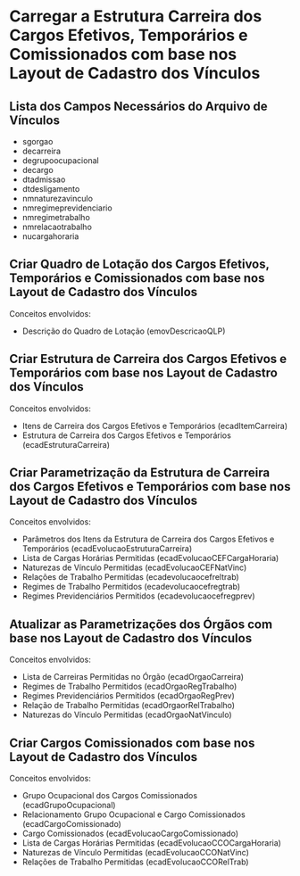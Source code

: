 # Carregar a Estrutura Carreira dos Cargos Efetivos, Temporários e Comissionados com base nos Layout de Cadastro dos Vínculos

## Lista dos Campos Necessários do Arquivo de Vínculos

* sgorgao
* decarreira
* degrupoocupacional
* decargo
* dtadmissao
* dtdesligamento
* nmnaturezavinculo
* nmregimeprevidenciario
* nmregimetrabalho
* nmrelacaotrabalho
* nucargahoraria

## Criar Quadro de Lotação dos Cargos Efetivos, Temporários e Comissionados com base nos Layout de Cadastro dos Vínculos

Conceitos envolvidos:
* Descrição do Quadro de Lotação (emovDescricaoQLP)

## Criar Estrutura de Carreira dos Cargos Efetivos e Temporários com base nos Layout de Cadastro dos Vínculos

Conceitos envolvidos:
* Itens de Carreira dos Cargos Efetivos e Temporários (ecadItemCarreira)
* Estrutura de Carreira dos Cargos Efetivos e Temporários (ecadEstruturaCarreira)

## Criar Parametrização da Estrutura de Carreira dos Cargos Efetivos e Temporários com base nos Layout de Cadastro dos Vínculos

Conceitos envolvidos:
* Parâmetros dos Itens da Estrutura de Carreira dos Cargos Efetivos e Temporários (ecadEvolucaoEstruturaCarreira)
* Lista de Cargas Horárias Permitidas (ecadEvolucaoCEFCargaHoraria)
* Naturezas de Vínculo Permitidas (ecadEvolucaoCEFNatVinc)
* Relações de Trabalho Permitidas (ecadevolucaocefreltrab)
* Regimes de Trabalho Permitidos (ecadevolucaocefregtrab)
* Regimes Previdenciários Permitidos (ecadevolucaocefregprev)

## Atualizar as Parametrizações dos Órgãos com base nos Layout de Cadastro dos Vínculos

Conceitos envolvidos:
* Lista de Carreiras Permitidas no Órgão (ecadOrgaoCarreira)
* Regimes de Trabalho Permitidos (ecadOrgaoRegTrabalho)
* Regimes Previdenciários Permitidos (ecadOrgaoRegPrev)
* Relação de Trabalho Permitidas (ecadOrgaorRelTrabalho)
* Naturezas do Vínculo Permitidas (ecadOrgaoNatVinculo)

## Criar Cargos Comissionados com base nos Layout de Cadastro dos Vínculos

Conceitos envolvidos:
* Grupo Ocupacional dos Cargos Comissionados (ecadGrupoOcupacional)
* Relacionamento Grupo Ocupacional e Cargo Comissionados (ecadCargoComissionado)
* Cargo Comissionados (ecadEvolucaoCargoComissionado)
* Lista de Cargas Horárias Permitidas (ecadEvolucaoCCOCargaHoraria)
* Naturezas de Vínculo Permitidas (ecadEvolucaoCCONatVinc)
* Relações de Trabalho Permitidas (ecadEvolucaoCCORelTrab)
